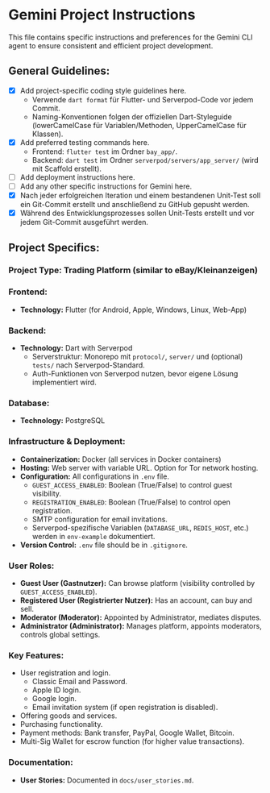 # Gemini Project Instructions

This file contains specific instructions and preferences for the Gemini CLI agent to ensure consistent and efficient project development.

## General Guidelines:
- [x] Add project-specific coding style guidelines here.
    - Verwende `dart format` für Flutter- und Serverpod-Code vor jedem Commit.
    - Naming-Konventionen folgen der offiziellen Dart-Styleguide (lowerCamelCase für Variablen/Methoden, UpperCamelCase für Klassen).
- [x] Add preferred testing commands here.
    - Frontend: `flutter test` im Ordner `bay_app/`.
    - Backend: `dart test` im Ordner `serverpod/servers/app_server/` (wird mit Scaffold erstellt).
- [ ] Add deployment instructions here.
- [ ] Add any other specific instructions for Gemini here.
- [x] Nach jeder erfolgreichen Iteration und einem bestandenen Unit-Test soll ein Git-Commit erstellt und anschließend zu GitHub gepusht werden.
- [x] Während des Entwicklungsprozesses sollen Unit-Tests erstellt und vor jedem Git-Commit ausgeführt werden.

## Project Specifics:
### Project Type: Trading Platform (similar to eBay/Kleinanzeigen)

### Frontend:
- **Technology:** Flutter (for Android, Apple, Windows, Linux, Web-App)

### Backend:
- **Technology:** Dart with Serverpod
    - Serverstruktur: Monorepo mit `protocol/`, `server/` und (optional) `tests/` nach Serverpod-Standard.
    - Auth-Funktionen von Serverpod nutzen, bevor eigene Lösung implementiert wird.

### Database:
- **Technology:** PostgreSQL

### Infrastructure & Deployment:
- **Containerization:** Docker (all services in Docker containers)
- **Hosting:** Web server with variable URL. Option for Tor network hosting.
- **Configuration:** All configurations in `.env` file.
    - `GUEST_ACCESS_ENABLED`: Boolean (True/False) to control guest visibility.
    - `REGISTRATION_ENABLED`: Boolean (True/False) to control open registration.
    - SMTP configuration for email invitations.
    - Serverpod-spezifische Variablen (`DATABASE_URL`, `REDIS_HOST`, etc.) werden in `env-example` dokumentiert.
- **Version Control:** `.env` file should be in `.gitignore`.

### User Roles:
- **Guest User (Gastnutzer):** Can browse platform (visibility controlled by `GUEST_ACCESS_ENABLED`).
- **Registered User (Registrierter Nutzer):** Has an account, can buy and sell.
- **Moderator (Moderator):** Appointed by Administrator, mediates disputes.
- **Administrator (Administrator):** Manages platform, appoints moderators, controls global settings.

### Key Features:
- User registration and login.
    - Classic Email and Password.
    - Apple ID login.
    - Google login.
    - Email invitation system (if open registration is disabled).
- Offering goods and services.
- Purchasing functionality.
- Payment methods: Bank transfer, PayPal, Google Wallet, Bitcoin.
- Multi-Sig Wallet for escrow function (for higher value transactions).

### Documentation:
- **User Stories:** Documented in `docs/user_stories.md`.
